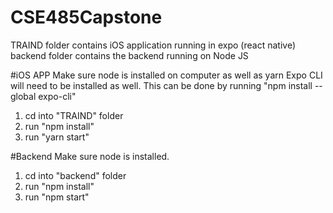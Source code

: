 # CSE485Capstone

TRAIND folder contains iOS application running in expo (react native)
backend folder contains the backend running on Node JS

#iOS APP
Make sure node is installed on computer as well as yarn
Expo CLI will need to be installed as well. This can be done by running "npm install --global expo-cli"

1. cd into "TRAIND" folder
2. run "npm install"
3. run "yarn start"

#Backend
Make sure node is installed.

1. cd into "backend" folder
2. run "npm install"
3. run "npm start"
